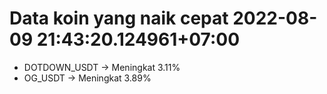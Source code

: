 # Data koin yang naik cepat 2022-08-09 21:43:20.124961+07:00

* DOTDOWN_USDT -> Meningkat 3.11%
* OG_USDT -> Meningkat 3.89%
